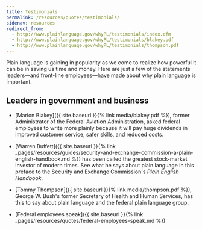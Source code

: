 ```yaml
---
title: Testimonials
permalink: /resources/quotes/testimonials/
sidenav: resources
redirect_from:
  - http://www.plainlanguage.gov/whyPL/testimonials/index.cfm
  - http://www.plainlanguage.gov/whyPL/testimonials/blakey.pdf
  - http://www.plainlanguage.gov/whyPL/testimonials/thompson.pdf
---
```


Plain language is gaining in popularity as we come to realize how powerful it can be in saving us time and money. Here are just a few of the statements leaders—and front-line employees—have made about why plain language is important.

## Leaders in government and business

- [Marion Blakey]({{ site.baseurl }}{% link media/blakey.pdf %}), former Administrator of the Federal Aviation Administration, asked federal employees to write more plainly because it will pay huge dividends in improved customer service, safer skills, and reduced costs.

- [Warren Buffett]({{ site.baseurl }}{% link _pages/resources/guides/security-and-exchange-commission-a-plain-english-handbook.md %}) has been called the greatest stock-market investor of modern times. See what he says about plain language in this preface to the Security and Exchange Commission's _Plain English Handbook_.

- [Tommy Thompson]({{ site.baseurl }}{% link media/thompson.pdf %}), George W. Bush's former Secretary of Health and Human Services, has this to say about plain language and the federal plain language group.

- [Federal employees speak]({{ site.baseurl }}{% link _pages/resources/quotes/federal-employees-speak.md %})
